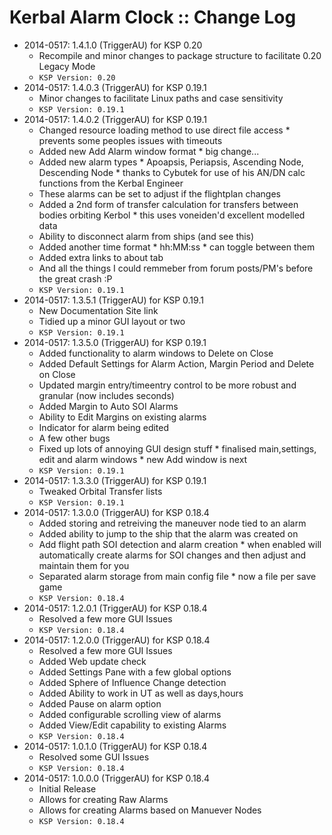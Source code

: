 # Kerbal Alarm Clock :: Change Log

* 2014-0517: 1.4.1.0 (TriggerAU) for KSP 0.20
	+ Recompile and minor changes to package structure to facilitate 0.20 Legacy Mode
	+ `KSP Version: 0.20`
* 2014-0517: 1.4.0.3 (TriggerAU) for KSP 0.19.1
	+ Minor changes to facilitate Linux paths and case sensitivity
	+ `KSP Version: 0.19.1`
* 2014-0517: 1.4.0.2 (TriggerAU) for KSP 0.19.1
	+ Changed resource loading method to use direct file access \* prevents some peoples issues with timeouts
	+ Added new Add Alarm window format \* big change...
	+ Added new alarm types \* Apoapsis, Periapsis, Ascending Node, Descending Node \* thanks to Cybutek for use of his AN/DN calc functions from the Kerbal Engineer
	+ These alarms can be set to adjust if the flightplan changes
	+ Added a 2nd form of transfer calculation for transfers between bodies orbiting Kerbol \* this uses voneiden'd excellent modelled data
	+ Ability to disconnect alarm from ships (and see this)
	+ Added another time format \* hh:MM:ss \* can toggle between them
	+ Added extra links to about tab
	+ And all the things I could remmeber from forum posts/PM's before the great crash :P
	+ `KSP Version: 0.19.1`
* 2014-0517: 1.3.5.1 (TriggerAU) for KSP 0.19.1
	+ New Documentation Site link
	+ Tidied up a minor GUI layout or two
	+ `KSP Version: 0.19.1`
* 2014-0517: 1.3.5.0 (TriggerAU) for KSP 0.19.1
	+ Added functionality to alarm windows to Delete on Close
	+ Added Default Settings for Alarm Action, Margin Period and Delete on Close
	+ Updated margin entry/timeentry control to be more robust and granular (now includes seconds)
	+ Added Margin to Auto SOI Alarms
	+ Ability to Edit Margins on existing alarms
	+ Indicator for alarm being edited
	+ A few other bugs
	+ Fixed up lots of annoying GUI design stuff \* finalised main,settings, edit and alarm windows \* new Add window is next
	+ `KSP Version: 0.19.1`
* 2014-0517: 1.3.3.0 (TriggerAU) for KSP 0.19.1
	+ Tweaked Orbital Transfer lists
	+ `KSP Version: 0.19.1`
* 2014-0517: 1.3.0.0 (TriggerAU) for KSP 0.18.4
	+ Added storing and retreiving the maneuver node tied to an alarm
	+ Added ability to jump to the ship that the alarm was created on
	+ Add flight path SOI detection and alarm creation \* when enabled will automatically create alarms for SOI changes and then adjust and maintain them for you
	+ Separated alarm storage from main config file \* now a file per save game
	+ `KSP Version: 0.18.4`
* 2014-0517: 1.2.0.1 (TriggerAU) for KSP 0.18.4
	+ Resolved a few more GUI Issues
	+ `KSP Version: 0.18.4`
* 2014-0517: 1.2.0.0 (TriggerAU) for KSP 0.18.4
	+ Resolved a few more GUI Issues
	+ Added Web update check
	+ Added Settings Pane with a few global options
	+ Added Sphere of Influence Change detection
	+ Added Ability to work in UT as well as days,hours
	+ Added Pause on alarm option
	+ Added configurable scrolling view of alarms
	+ Added View/Edit capability to existing Alarms
	+ `KSP Version: 0.18.4`
* 2014-0517: 1.0.1.0 (TriggerAU) for KSP 0.18.4
	+ Resolved some GUI Issues
	+ `KSP Version: 0.18.4`
* 2014-0517: 1.0.0.0 (TriggerAU) for KSP 0.18.4
	+ Initial Release
	+ Allows for creating Raw Alarms
	+ Allows for creating Alarms based on Manuever Nodes
	+ `KSP Version: 0.18.4`
